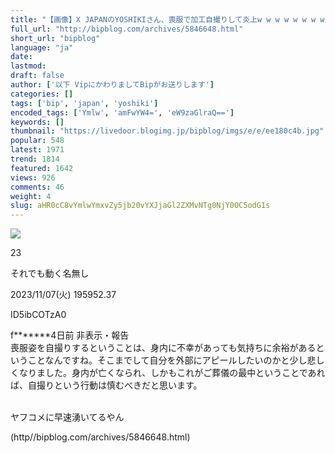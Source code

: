 ```yaml
---
title: "【画像】X JAPANのYOSHIKIさん、喪服で加工自撮りして炎上w w w w w w w w w w w w w w w w w w w "
full_url: "http://bipblog.com/archives/5846648.html"
short_url: "bipblog"
language: "ja"
date: 
lastmod: 
draft: false
author: ['以下 VipにかわりましてBipがお送りします']
categories: []
tags: ['bip', 'japan', 'yoshiki']
encoded_tags: ['Ymlw', 'amFwYW4=', 'eW9zaGlraQ==']
keywords: []
thumbnail: "https://livedoor.blogimg.jp/bipblog/imgs/e/e/ee180c4b.jpg"
popular: 548
latest: 1971
trend: 1814
featured: 1642
views: 926
comments: 46
weight: 4
slug: aHR0cC8vYmlwYmxvZy5jb20vYXJjaGl2ZXMvNTg0NjY0OC5odG1s
---
```


![](https://livedoor.blogimg.jp/bipblog/imgs/e/e/ee180c4b.jpg)

<div><p class='ent_header' id='res_23'><p class='ent_num'>23</p> <p class='ent_name'>それでも動く名無し</p> <p class='ent_data'>2023/11/07(火) 195952.37</p> <p class='ent_id'>ID5ibCOTzA0</p></p><p class='ent_body_p ent_kyocho '> f*******4日前 非表示・報告<br> 喪服姿を自撮りするということは、身内に不幸があっても気持ちに余裕があるということなんですね。そこまでして自分を外部にアピールしたいのかと少し悲しくなりました。身内が亡くなられ、しかもこれがご葬儀の最中ということであれば、自撮りという行動は慎むべきだと思います。</p> <p class='ent_body_p ent_kyocho'><br> ヤフコメに早速湧いてるやん </p></div>

(http//bipblog.com/archives/5846648.html)
